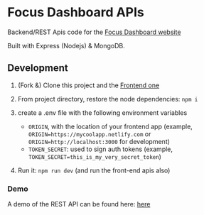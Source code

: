 # Focus Dashboard APIs

Backend/REST Apis code for the [Focus Dashboard website](https://fils-dashboard.netlify.app/)

Built with Express (Nodejs) & MongoDB.

## Development

1. (Fork &) Clone this project and the [Frontend one](https://github.com/TheFilsTeam/my-dashboard-client)
2. From project directory, restore the node dependencies: `npm i`
3.  create a .env file with the following environment variables

    * `ORIGIN`, with the location of your frontend app (example, `ORIGIN=https://mycoolapp.netlify.com` or `ORIGIN=http://localhost:3000` for development)
    * `TOKEN_SECRET`: used to sign auth tokens (example, `TOKEN_SECRET=this_is_my_very_secret_token`)
    
4. Run it: `npm run dev` (and run the front-end apis also)

### Demo

A demo of the REST API can be found here: [here](https://mydashboard.adaptable.app/)
